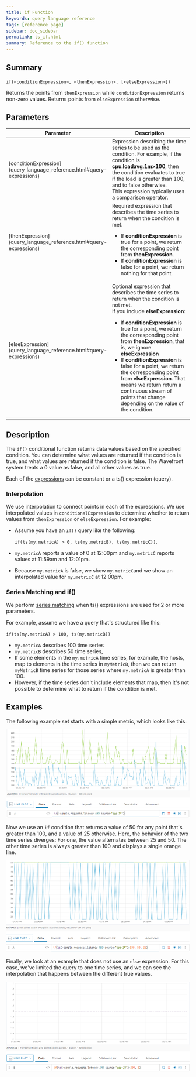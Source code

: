 ```yaml
---
title: if Function
keywords: query language reference
tags: [reference page]
sidebar: doc_sidebar
permalink: ts_if.html
summary: Reference to the if() function
---
```

## Summary
```
if(<conditionExpression>, <thenExpression>, [<elseExpression>])
```

Returns the points from `thenExpression` while `conditionExpression` returns non-zero values.
Returns points from `elseExpression` otherwise.

## Parameters
<table>
<tbody>
<thead>
<tr><th width="20%">Parameter</th><th width="80%">Description</th></tr>
</thead>
<tr><td markdown="span"> [conditionExpression](query_language_reference.html#query-expressions)</td>
<td>Expression describing the time series to be used as the condition. For example, if the condition is <strong>cpu.loadavg.1m>100</strong>, then the condition evaluates to true if the load is greater than 100, and to false otherwise.<br />
This expression typically uses a comparison operator.</td></tr>
<tr><td markdown="span"> [thenExpression](query_language_reference.html#query-expressions)</td>
<td>Required expression that describes the time series to return when the condition is met.
<ul>
<li>If <strong>conditionExpression</strong> is true for a point, we return the corresponding point from  <strong>thenExpression</strong>.</li>
<li>If <strong>conditionExpression</strong> is false for a point, we return nothing for that point. </li>
</ul></td></tr>
<tr><td markdown="span"> [elseExpression](query_language_reference.html#query-expressions)</td>
<td>Optional expression that describes the time series to return when the condition is not met. <br />
If you include <strong>elseExpression</strong>:
<ul><li>If <strong>conditionExpression</strong> is true for a point, we return the corresponding point from <strong>thenExpression</strong>, that is, we ignore <strong>elseExpression</strong></li>
<li>If <strong>conditionExpression</strong> is false for a point, we return the corresponding point from <strong>elseExpression</strong>. That means we return return a continuous stream of points that change depending on the value of the condition.</li></ul>
 </td></tr>
</tbody>
</table>

## Description
The `if()` conditional function returns data values based on the specified condition. You can determine what values are returned if the condition is true, and what values are returned if the condition is false. The Wavefront system treats a 0 value as false, and all other values as true.

Each of the [expressions](query_language_reference.html#query-expressions) can be constant or a ts() expression (query).

### Interpolation

We use interpolation to connect points in each of the expressions. We use interpolated values in `conditionalExpression` to determine whether to return values from `thenExpression` or `elseExpression`. For example:

* Assume you have an `if()` query like the following:

  `if(ts(my.metricA) > 0, ts(my.metricB), ts(my.metricC))`.

* `my.metricA` reports a value of 0 at 12:00pm and `my.metricC` reports values at 11:59am and 12:01pm.
* Because `my.metricA` is false, we show `my.metricC`and we show an interpolated value for `my.metricC` at 12:00pm.

### Series Matching and if()

We perform [series matching](query_language_series_matching.html) when ts() expressions are used for 2 or more parameters.

For example, assume we have a query that's structured like this:

`if(ts(my.metricA) > 100, ts(my.metricB))`

* `my.metricA` describes 100 time series
* `my.metricB` describes 50 time series,
* If some elements in the `my.metricA` time series, for example, the hosts, map to elements in the time series in `myMetricB`, then we can return `myMetricB` time series for those series where `my.metricA` is greater than 100.
* However, if the time series don't include elements that map, then it's not possible to determine what to return if the condition is met.

## Examples

The following example set starts with a simple metric, which looks like this:

![if metric](images/ts_if_metric.png)

Now we use an `if` condition that returns a value of 50 for any point that's greater than 100, and a value of 25 otherwise. Here, the behavior of the two time series diverges: For one, the value alternates between 25 and 50. The other time series is always greater than 100 and displays a single orange line.

![if then else](images/ts_if_then_else.png)

Finally, we look at an example that does not use an `else` expression. For this case, we've limited the query to one time series, and we can see the interpolation that happens between the different true values.

![if then](images/ts_if_then.png)

